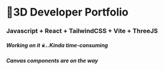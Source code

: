 # 🚀3D Developer Portfolio

### Javascript + React + TailwindCSS + Vite + ThreeJS
##### Working on it 💀...Kinda time-consuming
##### Canvas components are on the way
